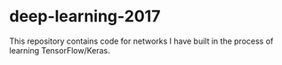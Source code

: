 # deep-learning-2017
This repository contains code for networks I have built in the process of learning TensorFlow/Keras.
